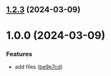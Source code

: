 ## [1.2.3](https://github.com/danechkavibe/git-extended/compare/v1.0.0...v1.2.3) (2024-03-09)



# 1.0.0 (2024-03-09)


### Features

* add files ([be9e7cd](https://github.com/danechkavibe/git-extended/commit/be9e7cd3f721c72822e07e21b52b6fe994461d6e))




